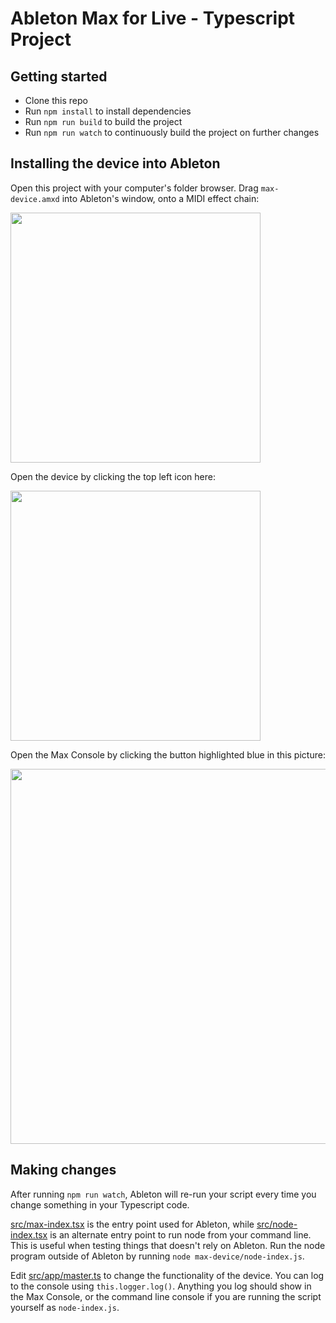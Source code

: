 # Ableton Max for Live - Typescript Project

## Getting started

- Clone this repo
- Run `npm install` to install dependencies
- Run `npm run build` to build the project
- Run `npm run watch` to continuously build the project on further changes

## Installing the device into Ableton

Open this project with your computer's folder browser. Drag `max-device.amxd` into Ableton's window, onto a MIDI effect chain:

<img width="400px" src="https://user-images.githubusercontent.com/6913320/128578695-f1c5ada0-ad7e-41f5-bc9b-9846e3de2ae4.png"/>

Open the device by clicking the top left icon here:

<img width="400px" src="https://user-images.githubusercontent.com/6913320/128578723-00ce8520-065a-4337-9ba8-efcfa3d9d052.png"/>

Open the Max Console by clicking the button highlighted blue in this picture:

<img width="600px" src="https://user-images.githubusercontent.com/6913320/128578748-aef5b66c-8366-4d97-aa97-1c9a586315ce.png"/>

## Making changes

After running `npm run watch`, Ableton will re-run your script every time you change something in your Typescript code.

[src/max-index.tsx](src/max-index.tsx) is the entry point used for Ableton, while [src/node-index.tsx](src/node-index.tsx) is an alternate entry point to run node from your command line. This is useful when testing things that doesn't rely on Ableton. Run the node program outside of Ableton by running `node max-device/node-index.js`.

Edit [src/app/master.ts](src/app/master.ts) to change the functionality of the device. You can log to the console using `this.logger.log()`. Anything you log should show in the Max Console, or the command line console if you are running the script yourself as `node-index.js`.
